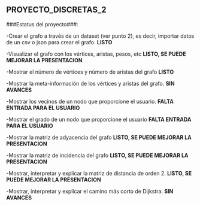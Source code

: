 ## PROYECTO_DISCRETAS_2

###Estatus del proyecto###:

-Crear el grafo a través de un dataset (ver punto 2), es decir, importar datos de un csv o json para crear el grafo. **LISTO**


-Visualizar el grafo con los vértices, aristas, pesos, etc **LISTO, SE PUEDE MEJORAR LA PRESENTACION**


-Mostrar el número de vértices y número de aristas del grafo **LISTO**


-Mostrar la meta-información de los vértices y aristas del grafo. **SIN AVANCES**


-Mostrar los vecinos de un nodo que proporcione el usuario. **FALTA ENTRADA PARA EL USUARIO**


-Mostrar el grado de un nodo que proporcione el usuario **FALTA ENTRADA PARA EL USUARIO**


-Mostrar la matriz de adyacencia del grafo **LISTO, SE PUEDE MEJORAR LA PRESENTACION**


-Mostrar la matriz de incidencia del grafo **LISTO, SE PUEDE MEJORAR LA PRESENTACION**


-Mostrar, interpretar y explicar la matriz de distancia de orden 2. **LISTO, SE PUEDE MEJORAR LA PRESENTACION**


-Mostrar, interpretar y explicar el camino más corto de Dijkstra. **SIN AVANCES**
